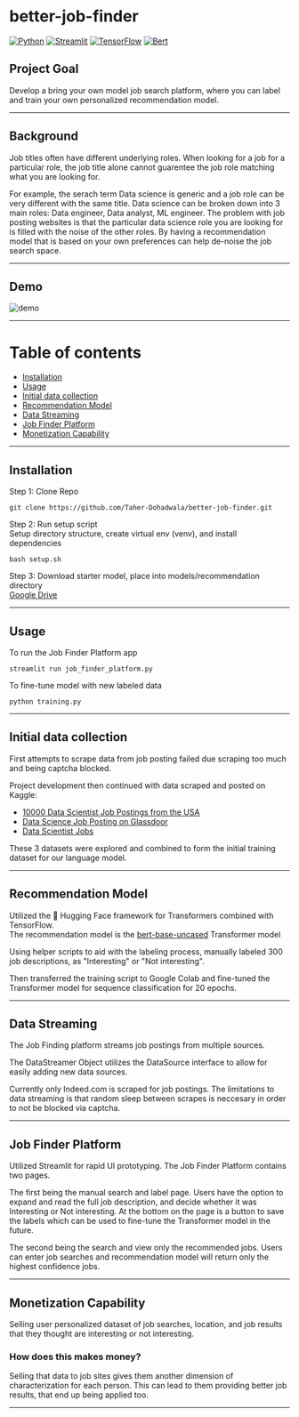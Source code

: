 # better-job-finder
[![Python](https://img.shields.io/badge/Python-3.8-blue?style=flat&logo=Python)](https://www.python.org/downloads/release/python-380/)
[![Streamlit](https://img.shields.io/badge/Made_with-Streamlit-red?style=flat&logo=Streamlit)](https://streamlit.io)
[![TensorFlow](https://img.shields.io/badge/TensorFlow-2.5-orange?style=flat&logo=Tensorflow)](https://www.tensorflow.org/api_docs)
[![Bert](https://img.shields.io/badge/🤗_Hugging_Face-Bert--based--uncased-yellow?style=flat)](https://huggingface.co/bert-base-uncased)

## Project Goal

Develop a bring your own model job search platform, where you can label and train your own personalized recommendation model.


----------------------------------------------------------------------------------------------------

## Background

Job titles often have different underlying roles. When looking for a job for a particular role, the job title alone cannot guarentee the job role matching what you are looking for.

For example, the serach term Data science is generic and a job role can be very different with the same title. Data science can be broken down into 3 main roles: Data engineer, Data analyst, ML engineer. The problem with job posting websites is that the particular data science role you are looking for is filled with the noise of the other roles. By having a recommendation model that is based on your own preferences can help de-noise the job search space.


----------------------------------------------------------------------------------------------------

## Demo <a name="demo"></a>
![demo](https://user-images.githubusercontent.com/23107070/123326306-13e20900-d507-11eb-8de6-6b5467550a01.gif)

----------------------------------------------------------------------------------------------------

# Table of contents
* [Installation](#installation)
* [Usage](#usage)
* [Initial data collection](#initial-data-collection)
* [Recommendation Model](#recommendation-model)
* [Data Streaming](#data-streaming)
* [Job Finder Platform](#job-finder-platform)
* [Monetization Capability](#monetization-capability)

----------------------------------------------------------------------------------------------------
## Installation

Step 1: Clone Repo
```
git clone https://github.com/Taher-Dohadwala/better-job-finder.git
```

Step 2: Run setup script \
Setup directory structure, create virtual env (venv), and install dependencies
```
bash setup.sh
```

Step 3: Download starter model, place into models/recommendation directory\
[Google Drive](https://drive.google.com/drive/folders/1a81152GvE3FQ-pNzW8XAplCE5tDj1x6H?usp=sharing)

----------------------------------------------------------------------------------------------------
## Usage

To run the Job Finder Platform app
```
streamlit run job_finder_platform.py
```

To fine-tune model with new labeled data
```
python training.py
```

----------------------------------------------------------------------------------------------------
## Initial data collection
First attempts to scrape data from job posting failed due scraping too much and being captcha blocked.


Project development then continued with data scraped and posted on Kaggle:

- [10000 Data Scientist Job Postings from the USA](https://www.kaggle.com/jobspikr/data-scientist-job-postings-from-the-usa)
- [Data Science Job Posting on Glassdoor](https://www.kaggle.com/rashikrahmanpritom/data-science-job-posting-on-glassdoor)
- [Data Scientist Jobs](https://www.kaggle.com/andrewmvd/data-scientist-jobs)

These 3 datasets were explored and combined to form the initial training dataset for our language model.

----------------------------------------------------------------------------------------------------

## Recommendation Model
Utilized the 🤗 Hugging Face framework for Transformers combined with TensorFlow.\
The recommendation model is the [bert-base-uncased](https://huggingface.co/bert-base-uncased) Transformer model

Using helper scripts to aid with the labeling process, manually labeled 300 job descriptions, as "Interesting" or "Not interesting".

Then transferred the training script to Google Colab and fine-tuned the Transformer model for sequence classification for 20 epochs.

----------------------------------------------------------------------------------------------------

## Data Streaming
The Job Finding platform streams job postings from multiple sources.

The DataStreamer Object utilizes the DataSource interface to allow for easily adding new data sources.

Currently only Indeed.com is scraped for job postings.
The limitations to data streaming is that random sleep between scrapes is neccesary in order to not be blocked via captcha.

----------------------------------------------------------------------------------------------------
## Job Finder Platform

Utilized Streamlit for rapid UI prototyping. The Job Finder Platform contains two pages.

The first being the manual search and label page. Users have the option to expand and read the full job description, and decide whether it was Interesting or Not interesting. At the bottom on the page is a button to save the labels which can be used to fine-tune the Transformer model in the future.


The second being the search and view only the recommended jobs. Users can enter job searches and recommendation model will return only the highest confidence jobs.

----------------------------------------------------------------------------------------------------

## Monetization Capability 
Selling user personalized dataset of job searches, location, and job results that they thought are interesting or not interesting.

### How does this makes money?
Selling that data to job sites gives them another dimension of characterization for each person. This can lead to them providing better job results, that end up being applied too.

----------------------------------------------------------------------------------------------------